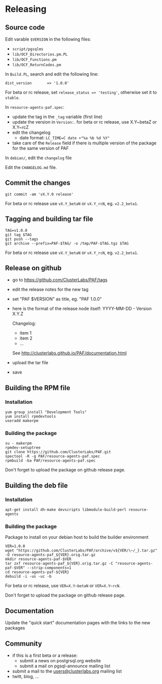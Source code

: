 # Releasing

## Source code

Edit varable `$VERSION` in the following files:

  * `script/pgsqlms`
  * `lib/OCF_Directories.pm.PL`
  * `lib/OCF_Functions.pm`
  * `lib/OCF_ReturnCodes.pm`

In `Build.PL`, search and edit the following line:

```
dist_version       => '1.0.0'
```

For beta or rc release, set `release_status => 'testing'`, otherwise set it to
`stable`.

In `resource-agents-paf.spec`:
  * update the tag in the `_tag` variable (first line)
  * update the version in `Version:`. for beta or rc release, use X.Y~betaZ or X.Y~rcZ
  * edit the changelog
    * date format: `LC_TIME=C date +"%a %b %d %Y"`
  * take care of the `Release` field if there is multiple version of the package
    for the same version of PAF

In `debian/`, edit the `changelog` file

Edit the `CHANGELOG.md` file.

## Commit the changes

```
git commit -am 'vX.Y.0 release'
```

For beta or rc release use `vX.Y_betaN` or `vX.Y_rcN`, eg. `v2.2_beta1`.

## Tagging and building tar file

```
TAG=v1.0.0
git tag $TAG
git push --tags
git archive --prefix=PAF-$TAG/ -o /tmp/PAF-$TAG.tgz $TAG
```

For beta or rc release use `vX.Y_betaN` or `vX.Y_rcN`, eg. `v2.2_beta1`.

## Release on github

  - go to https://github.com/ClusterLabs/PAF/tags
  - edit the release notes for the new tag
  - set "PAF $VERSION" as title, eg. "PAF 1.0.0"
  - here is the format of the release node itself:
    YYYY-MM-DD -  Version X.Y.Z
    
    Changelog:
      * item 1
      * item 2
      * ...
      
      See http://clusterlabs.github.io/PAF/documentation.html
  - upload the tar file
  - save

## Building the RPM file

### Installation

```
yum group install "Development Tools"
yum install rpmdevtools
useradd makerpm
```

### Building the package

```
su - makerpm
rpmdev-setuptree
git clone https://github.com/ClusterLabs/PAF.git
spectool -R -g PAF/resource-agents-paf.spec
rpmbuild -ba PAF/resource-agents-paf.spec
```

Don't forget to upload the package on github release page.

## Building the deb file

### Installation

```
apt-get install dh-make devscripts libmodule-build-perl resource-agents
```


### Building the package

Package to install on your debian host to build the builder environment

```
VER=1.0.0
wget "https://github.com/ClusterLabs/PAF/archive/v${VER/\~/_}.tar.gz" -O resource-agents-paf_${VER}.orig.tar.gz
mkdir resource-agents-paf-$VER
tar zxf resource-agents-paf_${VER}.orig.tar.gz -C "resource-agents-paf-$VER" --strip-components=1
cd resource-agents-paf-${VER}
debuild -i -us -uc -b
```

For beta or rc release, use `VER=X.Y~betaN` or `VER=X.Y~rcN`.

Don't forget to upload the package on github release page.

## Documentation

Update the "quick start" documentation pages with the links to the new packages  


## Community

* if this is a first beta or a release:
  - submit a news on postgrsql.org website
  - submit a mail on pgsql-announce mailing list
* submit a mail to the users@clusterlabs.org mailing list
* twitt, blog, ...
